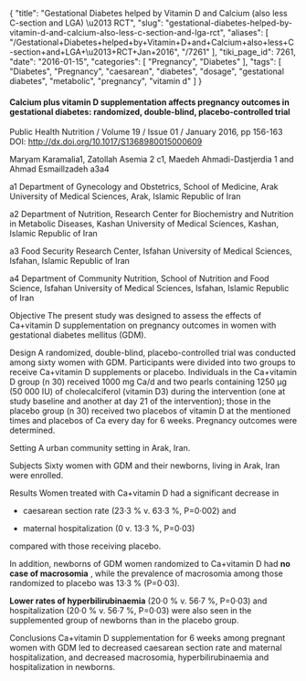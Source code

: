 {
    "title": "Gestational Diabetes helped by Vitamin D and Calcium (also less C-section and LGA) \u2013 RCT",
    "slug": "gestational-diabetes-helped-by-vitamin-d-and-calcium-also-less-c-section-and-lga-rct",
    "aliases": [
        "/Gestational+Diabetes+helped+by+Vitamin+D+and+Calcium+also+less+C-section+and+LGA+\u2013+RCT+Jan+2016",
        "/7261"
    ],
    "tiki_page_id": 7261,
    "date": "2016-01-15",
    "categories": [
        "Pregnancy",
        "Diabetes"
    ],
    "tags": [
        "Diabetes",
        "Pregnancy",
        "caesarean",
        "diabetes",
        "dosage",
        "gestational diabetes",
        "metabolic",
        "pregnancy",
        "vitamin d"
    ]
}


#### Calcium plus vitamin D supplementation affects pregnancy outcomes in gestational diabetes: randomized, double-blind, placebo-controlled trial

Public Health Nutrition / Volume 19 / Issue 01 / January 2016, pp 156-163 DOI: http://dx.doi.org/10.1017/S1368980015000609 

Maryam Karamalia1, Zatollah Asemia 2 c1, Maedeh Ahmadi-Dastjerdia 1 and Ahmad Esmaillzadeh a3a4

a1 Department of Gynecology and Obstetrics, School of Medicine, Arak University of Medical Sciences, Arak, Islamic Republic of Iran

a2 Department of Nutrition, Research Center for Biochemistry and Nutrition in Metabolic Diseases, Kashan University of Medical Sciences, Kashan, Islamic Republic of Iran

a3 Food Security Research Center, Isfahan University of Medical Sciences, Isfahan, Islamic Republic of Iran

a4 Department of Community Nutrition, School of Nutrition and Food Science, Isfahan University of Medical Sciences, Isfahan, Islamic Republic of Iran

Objective The present study was designed to assess the effects of Ca+vitamin D supplementation on pregnancy outcomes in women with gestational diabetes mellitus (GDM).

Design A randomized, double-blind, placebo-controlled trial was conducted among sixty women with GDM. Participants were divided into two groups to receive Ca+vitamin D supplements or placebo. Individuals in the Ca+vitamin D group (n 30) received 1000 mg Ca/d and two pearls containing 1250 µg (50 000 IU) of cholecalciferol (vitamin D3) during the intervention (one at study baseline and another at day 21 of the intervention); those in the placebo group (n 30) received two placebos of vitamin D at the mentioned times and placebos of Ca every day for 6 weeks. Pregnancy outcomes were determined.

Setting A urban community setting in Arak, Iran.

Subjects Sixty women with GDM and their newborns, living in Arak, Iran were enrolled.

Results Women treated with Ca+vitamin D had a significant decrease in 

* caesarean section rate (23·3 % v. 63·3 %, P=0·002) and 

* maternal hospitalization (0 v. 13·3 %, P=0·03) 

compared with those receiving placebo. 

In addition, newborns of GDM women randomized to Ca+vitamin D had  **no case of macrosomia** , while the prevalence of macrosomia among those randomized to placebo was 13·3 % (P=0·03). 

 **Lower rates of hyperbilirubinaemia**  (20·0 % v. 56·7 %, P=0·03) and hospitalization (20·0 % v. 56·7 %, P=0·03) were also seen in the supplemented group of newborns than in the placebo group.

Conclusions Ca+vitamin D supplementation for 6 weeks among pregnant women with GDM led to decreased caesarean section rate and maternal hospitalization, and decreased macrosomia, hyperbilirubinaemia and hospitalization in newborns.